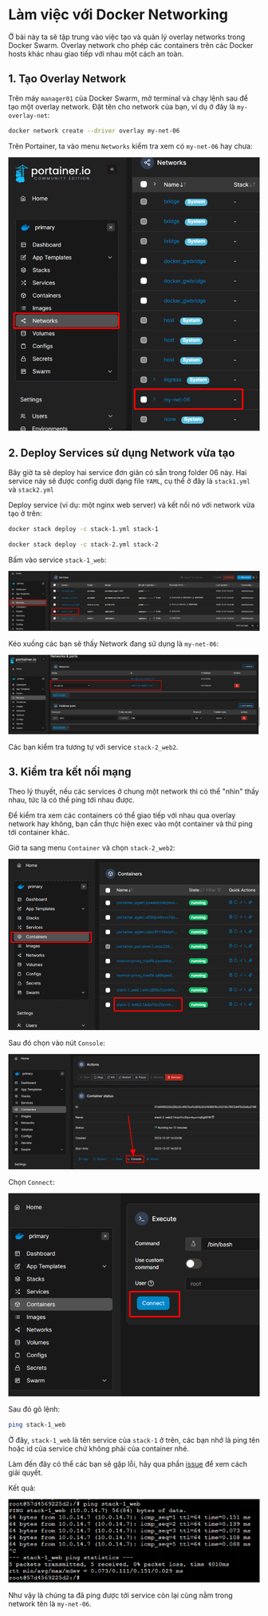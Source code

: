 # Làm việc với Docker Networking
Ở bài này ta sẽ tập trung vào việc tạo và quản lý overlay networks trong Docker Swarm. Overlay network cho phép các containers trên các Docker hosts khác nhau giao tiếp với nhau một cách an toàn.

## 1. Tạo Overlay Network
Trên máy `manager01` của Docker Swarm, mở terminal và chạy lệnh sau để tạo một overlay network. Đặt tên cho network của bạn, ví dụ ở đây là `my-overlay-net`:

```bash
docker network create --driver overlay my-net-06
```

Trên Portainer, ta vào menu `Networks` kiểm tra xem có `my-net-06` hay chưa:

![Alt text](./images/my-net-06.png)

## 2. Deploy Services sử dụng Network vừa tạo

Bây giờ ta sẽ deploy hai service đơn giản có sẵn trong folder 06 này. Hai service này sẽ được config dưới dạng file `YAML`, cụ thể ở đây là `stack1.yml` và `stack2.yml`

Deploy service (ví dụ: một nginx web server) và kết nối nó với network vừa tạo ở trên:

```bash
docker stack deploy -c stack-1.yml stack-1
```

```bash
docker stack deploy -c stack-2.yml stack-2
```

Bấm vào service `stack-1_web`:

![Alt text](./images/first-service.png)

Kéo xuống các bạn sẽ thấy Network đang sử dụng là `my-net-06`:

![Alt text](./images/network-check.png)

Các bạn kiểm tra tương tự với service `stack-2_web2`.

## 3. Kiểm tra kết nối mạng

Theo lý thuyết, nếu các services ở chung một network thì có thể "nhìn" thấy nhau, tức là có thể ping tới nhau được.

Để kiểm tra xem các containers có thể giao tiếp với nhau qua overlay network hay không, bạn cần thực hiện exec vào một container và thử ping tới container khác.


Giờ ta sang menu `Container` và chọn `stack-2_web2`:

![Alt text](./images/exec-web2.png)

Sau đó chọn vào nút `Console`:

![Alt text](./images/console.png)

Chọn `Connect`:

![Alt text](./images/connect.png)

Sau đó gõ lệnh:

```bash
ping stack-1_web
```

Ở đây, `stack-1_web` là tên service của `stack-1` ở trên, các bạn nhớ là ping tên hoặc id của service chứ không phải của container nhé.

Làm đến đây có thể các bạn sẽ gặp lỗi, hãy qua phần [issue](https://github.com/lekien-2803/docker-swarm-practice/issues/3) để xem cách giải quyết.

Kết quả:

![Alt text](./images/result.png)

Như vậy là chúng ta đã ping được tới service còn lại cùng nằm trong network tên là `my-net-06`.